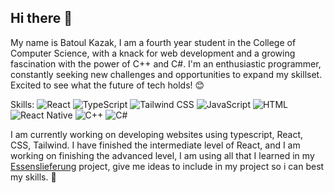 ## Hi there 👋

My name is Batoul Kazak, I am a fourth year student in the College of Computer Science, with a knack for web development and a growing fascination with the power of C++ and C#.
I'm an enthusiastic programmer, constantly seeking new challenges and opportunities to expand my skillset.
Excited to see what the future of tech holds! 😊

Skills:
![React](https://img.shields.io/badge/React-%2361DAFB?logo=react&logoColor=white)
![TypeScript](https://img.shields.io/badge/TypeScript-%23007ACC?logo=typescript&logoColor=white)
![Tailwind CSS](https://img.shields.io/badge/Tailwind_CSS-%2306B6D4?logo=tailwindcss&logoColor=white)
![JavaScript](https://img.shields.io/badge/JavaScript-%23F7DF1E?logo=javascript&logoColor=black)
![HTML](https://img.shields.io/badge/HTML-%23E34F26?logo=html5&logoColor=white)
![React Native](https://img.shields.io/badge/React_Native-%2361DAFB?logo=react&logoColor=white)
![C++](https://img.shields.io/badge/C++-%2300599C?logo=c%2B%2B&logoColor=white)
![C#](https://img.shields.io/badge/C%23-%23239120?logo=csharp&logoColor=white)

I am currently working on developing websites using typescript, React, CSS, Tailwind.
I have finished the intermediate level of React, and I am working on finishing the advanced level,
I am using all that I learned in my [Essenslieferung](https://github.com/Batoul-Kazak/Essenslieferung)
 project, give me ideas to include in my project so i can best my skills. 🐋
